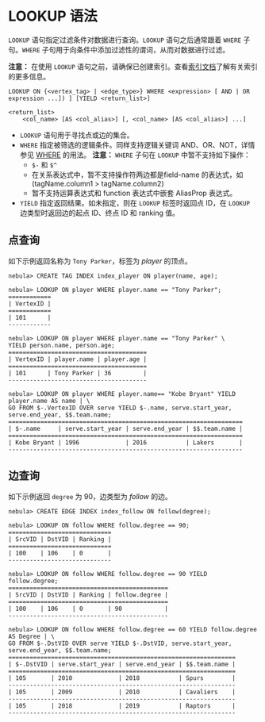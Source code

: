 # LOOKUP 语法

`LOOKUP` 语句指定过滤条件对数据进行查询。`LOOKUP` 语句之后通常跟着 `WHERE` 子句。`WHERE` 子句用于向条件中添加过滤性的谓词，从而对数据进行过滤。

**注意：** 在使用 `LOOKUP` 语句之前，请确保已创建索引。查看[索引文档](../1.data-definition-statements/index.md)了解有关索引的更多信息。

```ngql
LOOKUP ON {<vertex_tag> | <edge_type>} WHERE <expression> [ AND | OR expression ...]) ] [YIELD <return_list>]

<return_list>
    <col_name> [AS <col_alias>] [, <col_name> [AS <col_alias>] ...]
```

- `LOOKUP` 语句用于寻找点或边的集合。
- `WHERE` 指定被筛选的逻辑条件。同样支持逻辑关键词 AND、OR、NOT，详情参见 [WHERE](where-syntax.md) 的用法。
  **注意：** `WHERE` 子句在 `LOOKUP` 中暂不支持如下操作：
  - `$-` 和 `$^`
  - 在关系表达式中，暂不支持操作符两边都是field-name 的表达式，如 (tagName.column1 > tagName.column2)
  - 暂不支持运算表达式和 function 表达式中嵌套 AliasProp 表达式。
- `YIELD` 指定返回结果。如未指定，则在 `LOOKUP` 标签时返回点 ID，在 `LOOKUP` 边类型时返回边的起点 ID、终点 ID 和 ranking 值。

## 点查询

如下示例返回名称为 `Tony Parker`，标签为 _player_ 的顶点。

```ngql
nebula> CREATE TAG INDEX index_player ON player(name, age);

nebula> LOOKUP ON player WHERE player.name == "Tony Parker";
============
| VertexID |
============
| 101      |
------------

nebula> LOOKUP ON player WHERE player.name == "Tony Parker" \
YIELD person.name, person.age;
=======================================
| VertexID | player.name | player.age |
=======================================
| 101      | Tony Parker | 36         |
---------------------------------------

nebula> LOOKUP ON player WHERE player.name== "Kobe Bryant" YIELD player.name AS name | \
GO FROM $-.VertexID OVER serve YIELD $-.name, serve.start_year, serve.end_year, $$.team.name;
==================================================================
| $-.name     | serve.start_year | serve.end_year | $$.team.name |
==================================================================
| Kobe Bryant | 1996             | 2016           | Lakers       |
------------------------------------------------------------------
```

## 边查询

如下示例返回 `degree` 为 90，边类型为 _follow_ 的边。

```ngql
nebula> CREATE EDGE INDEX index_follow ON follow(degree);

nebula> LOOKUP ON follow WHERE follow.degree == 90;
=============================
| SrcVID | DstVID | Ranking |
=============================
| 100    | 106    | 0       |
-----------------------------

nebula> LOOKUP ON follow WHERE follow.degree == 90 YIELD follow.degree;
=============================================
| SrcVID | DstVID | Ranking | follow.degree |
=============================================
| 100    | 106    | 0       | 90            |
---------------------------------------------

nebula> LOOKUP ON follow WHERE follow.degree == 60 YIELD follow.degree AS Degree | \
GO FROM $-.DstVID OVER serve YIELD $-.DstVID, serve.start_year, serve.end_year, $$.team.name;
================================================================
| $-.DstVID | serve.start_year | serve.end_year | $$.team.name |
================================================================
| 105       | 2010             | 2018           | Spurs        |
----------------------------------------------------------------
| 105       | 2009             | 2010           | Cavaliers    |
----------------------------------------------------------------
| 105       | 2018             | 2019           | Raptors      |
----------------------------------------------------------------
```

